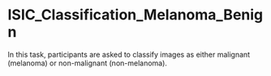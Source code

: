 # ISIC_Classification_Melanoma_Benign
In this task, participants are asked to classify images as either malignant (melanoma) or non-malignant (non-melanoma).
